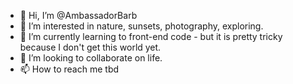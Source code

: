 - 👋 Hi, I’m @AmbassadorBarb
- 👀 I’m interested in nature, sunsets, photography, exploring.
- 🌱 I’m currently learning to front-end code - but it is pretty tricky because I don't get this world yet.
- 💞️ I’m looking to collaborate on life.
- 📫 How to reach me tbd

<!---
AmbassadorBarb/AmbassadorBarb is a ✨ special ✨ repository because its `README.md` (this file) appears on your GitHub profile.
You can click the Preview link to take a look at your changes.
--->
